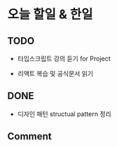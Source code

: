 # 오늘 할일 & 한일

## TODO

- 타입스크립트 강의 듣기 for Project

- 리액트 복습 및 공식문서 읽기

## DONE

- 디자인 패턴 structual pattern 정리

## Comment
